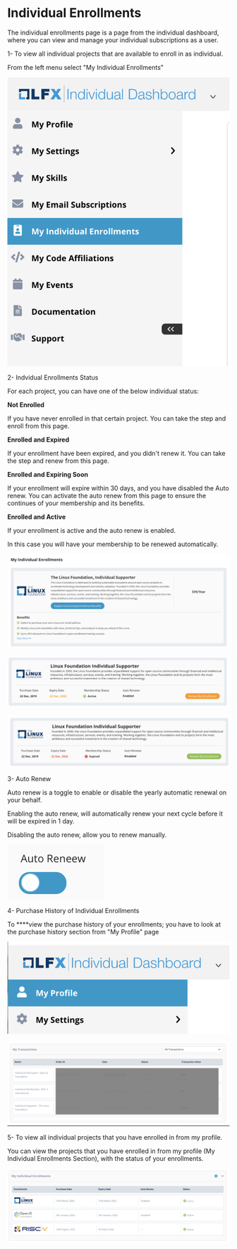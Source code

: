 # Individual Enrollments

The individual enrollments page is a page from the individual dashboard, where you can view and manage your individual subscriptions as a user.      

1- To view all individual projects that are available to enroll in as individual. 

From the left menu select "My Individual Enrollments" 

![Menu Access \(My Individual Enrollments\)](../.gitbook/assets/image%20%2821%29.png)

2- Indvidual Enrollments Status 

For each project, you can have one of the below individual status: 

**Not Enrolled** 

If you have never enrolled in that certain project. You can take the step and enroll from this page. 

**Enrolled and Expired** 

If your enrollment have been expired, and you didn't renew it. You can take the step and renew from this page.     

**Enrolled and Expiring Soon** 

If your enrollment will expire within 30 days, and you have disabled the Auto renew.  You can activate the auto renew from this page to ensure the continues of your membership and its benefits.  

**Enrolled and Active**   

If your enrollment is active and the auto renew is enabled. 

In this case you will have your membership to be renewed automatically.  

![Not Enrolled Status ](../.gitbook/assets/image%20%2814%29.png)

![Enrolled and Expiring Soon Status ](../.gitbook/assets/image%20%2818%29.png)

![Enrolled and Expired Status ](../.gitbook/assets/image%20%2815%29.png)

3- Auto Renew 

Auto renew is a toggle to enable or disable the yearly automatic renewal on your behalf. 

Enabling the auto renew, will automatically renew your next cycle before it will be expired in 1 day. 

Disabling the auto renew, allow you to renew manually. 

  

![Auto Renew Toggle - Enabled ](../.gitbook/assets/image%20%2819%29.png)

4- Purchase History of Individual Enrollments  

To ****view the purchase history of your enrollments; you have to look at the purchase history section from "My Profile" page 

![Menu Access to &quot;My Profile&quot; ](../.gitbook/assets/image%20%2812%29.png)

  

![My Transaction Section \(My Profile\) ](../.gitbook/assets/image%20%2820%29.png)

5- To view all individual projects that you have enrolled in from my profile. 

You can view the projects that you have enrolled in from my profile \(My Individual Enrollments Section\), with the status of your enrollments.  

![Individual Enrollment Section \(My Profile\)](../.gitbook/assets/image%20%2817%29.png)

 




